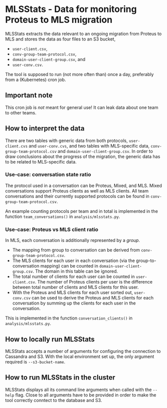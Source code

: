 MLSStats - Data for monitoring Proteus to MLS migration
=======================================================

MLSStats extracts the data relevant to an ongoing migration from Proteus to MLS and stores the data as four files to an S3 bucket,
- `user-client.csv`,
- `conv-group-team-protocol.csv`,
- `domain-user-client-group.csv`, and
- `user-conv.csv`.

The tool is supposed to run (not more often than) once a day, preferably from a (Kubernetes) cron job.

## Important note

This cron job is _not_ meant for general use! It can leak data about one team to other teams.

## How to interpret the data

There are two tables with generic data from both protocols, `user-client.cvs` and `user-conv.cvs`, and two tables with MLS-specific data, `conv-group-team-protocol.csv` and `domain-user-client-group.csv`. In order to draw conclusions about the progress of the migration, the generic data has to be related to MLS-specific data.


### Use-case: conversation state ratio

The protocol used in a conversation can be Proteus, Mixed, and MLS. Mixed conversations support Proteus clients as well as MLS clients. All team conversations and their currently supported protocols can be found in `conv-group-team-protocol.csv`.

An example counting protocols per team and in total is implemented in the function `team_conversations()` in `analysis/mlsstats.py`.

### Use-case: Proteus vs MLS client ratio

In MLS, each conversation is additionally represented by a _group_.
- The mapping from group to conversation can be derived from `conv-group-team-protocol.csv`.
- The MLS clients for each user in each conversation (via the group-to-conversation mapping) can be counted in `domain-user-client-group.csv`. The domain in this table can be ignored.
- The total number of clients for each user can be counted in `user-client.csv`. The number of Proteus clients per user is the difference between total number of clients and MLS clients for this user.
- With the Proteus and MLS clients for each user sorted out, `user-conv.csv` can be used to derive the Proteus and MLS clients for each conversation by summing up the clients for each user in the conversation.

This is implemented in the function `conversation_clients()` in `analysis/mlsstats.py`.

## How to locally run MLSStats

MLSStats accepts a number of arguments for configuring the connection to Cassandra and S3. With the local environment set up, the only argument required is `--s3-bucket-name`.

## How to run MLSStats in the cluster

MLSStats displays all its command line arguments when called with the `--help` flag. Close to all arguments have to be provided in order to make the tool correctly conntect to the database and S3.
